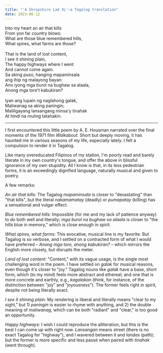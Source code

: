 ```yaml
---
title: "'A Shropshire Lad XL'—a Tagalog translation"
date: 2023-06-12
---
```


<div class="row">
  <div class="col-md-6 my-4">
    <div>Into my heart an air that kills</div> <!-- 8 -->
    <div>From yon far country blows:</div> <!-- 6 -->
    <div>What are those blue remembered hills,</div> <!-- 8-->
    <div>What spires, what farms are those?</div> <!-- 6 -->
    <br>
    <div>That is the land of lost content,</div> <!-- 8 -->
    <div>I see it shining plain,</div> <!-- 6 -->
    <div>The happy highways where I went</div> <!-- 8 -->
    <div>And cannot come again.</div> <!-- 6 -->
  </div>
  <div class="col-md-6 my-4">
    <div>Sa aking puso, hanging mapaminsala</div> <!-- 12 -->
    <div>ang ihip ng malayong bayan:</div> <!-- 9 -->
    <div>Ano iyong mga burol na bughaw sa alaala,</div> <!-- 15 -->
    <div>Anong mga tore't kabukiran?</div> <!-- 10 -->
    <br>
    <div>Iyan ang lupain ng naglahong galak,</div> <!-- 11 -->
    <div>Maliwanag sa aking paningin;</div> <!-- 10 -->
    <div>Maliligayang lansangang minsa'y tinahak</div> <!-- 13 -->
    <div>At hindi na muling tatahakin.</div> <!-- 10 -->
  </div>
</div>

***

I first encountered this little poem by A. E. Housman narrated over the final moments of the 1971 film _Walkabout_. Short but deeply moving, it has haunted me in various seasons of my life, especially lately. I felt a compulsion to render it in Tagalog.

Like many overeducated Filipinos of my station, I'm poorly read and barely literate in my own country's tongue, and offer the above in blissful ignorance of my own stupidity. All I know is that, in its less pedestrian forms, it is an exceedingly dignified language, naturally musical and given to poetry.

A few remarks:

_An air that kills:_ The Tagalog _mapaminsala_ is closer to "devastating" than "that kills", but the literal _nakamamatay_ (deadly) or _pumapatay_ (killing) has a sensational and vulgar effect.

_Blue remembered hills:_ Impossible (for me and my lack of patience anyway) to do both well and literally; _mga burol na bughaw sa alaala_ is closer to "the hills blue in memory," which is close enough in spirit.

_What spires, what farms:_ This evocative, musical line is my favorite. But Tagalog is so verbose, and I settled on a contracted form of what I would have preferred – _Anong mga tore, anong kabukiran?_ – which mirrors the English more closely, but disrupts the meter.

_Land of lost content:_ "Content," with its vague usage, is the single most challenging word in the poem. I have settled on _galak_ for musical reasons, even though it's closer to "joy." Tagalog nouns like _galak_ have a base, short form, which (to my mind) feels more abstract and ethereal; and one that is more concrete and earthly, e.g., _kagalakan_ (think, for instance, of the distinction between "joy" and "joyousness"). The former feels right in spirit, despite not being literally exact.

_I see it shining plain:_ My rendering is liberal and literally means "clear to my sight," but 1) _paningin_ is easier to rhyme with anything, and 2) the double meaning of _maliwanag_, which can be both "radiant" and "clear," is too good an opportunity.

_Happy highways:_ I wish I could reproduce the alliteration, but this is the best I can come up with right now. _Lansangan_ means street (there is no exact Tagalog for "highway"), and I wavered between it and _landas_ (path); but the former is more specific and less passé when paired with _tinahak_ (went through).
